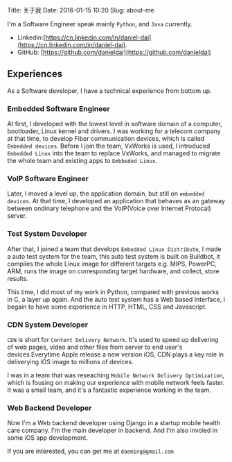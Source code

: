 Title: 关于我
Date: 2016-01-15 10:20
Slug: about-me


I'm a Software Engineer speak mainly `Python`, and `Java` currently. 

* Linkedin:[https://cn.linkedin.com/in/daniel-dai](https://cn.linkedin.com/in/daniel-dai).
* GitHub: [https://github.com/danieldai](https://github.com/danieldai)


## Experiences

As a Software developer, I have a technical experience from bottom up.

### Embedded Software Engineer

At first, I developed with the lowest level in software domain of a computer, bootloader, Linux kernel and drivers. I was working for a telecom company at that time, to develop Fiber communication devices, which is called `Embedded devices`. Before I join the team, VxWorks is used, I introduced `Embedded Linux` into the team to replace VxWorks, and managed to migrate the whole team and existing apps to `Embbeded Linux`.

### VoIP Software Engineer

Later, I moved a level up, the application domain, but still on `embedded devices`. At that time, I developed an application that behaves as an gateway between ondinary telephone and the VoIP(Voice over Internet Protocal) server.

### Test System Developer

After that, I joined a team that develops `Embedded Linux Distribute`, I made a auto test system for the team, this auto test system is built on Buildbot, it compiles the whole Linux image for different targets e.g. MIPS, PowerPC, ARM, runs the image on corresponding target hardware, and collect, store results.

This time, I did most of my work in Python, compared with previous works in C, a layer up again. And the auto test system has a Web based Interface, I begain to have some experience in HTTP, HTML, CSS and Javascript.

### CDN System Developer

`CDN` is short for `Content Delivery Network`. It's used to speed up delivering of web pages, video and other files from server to end user's devices.Everytime Apple release a new version iOS, CDN plays a key role in deliverying iOS image to millions of devices.

I was in a team that was reseaching `Mobile Network Delivery Optimization`, which is fousing on making our experience with mobile network feels faster. It was a small team, and it's a fantastic experience working in the team.

### Web Backend Developer

Now I'm a Web backend developer using Django in a startup mobile health care company. I'm the main developer in backend. And I'm also involed in some iOS app development.


If you are interested, you can get me at `daeming@gmail.com`
